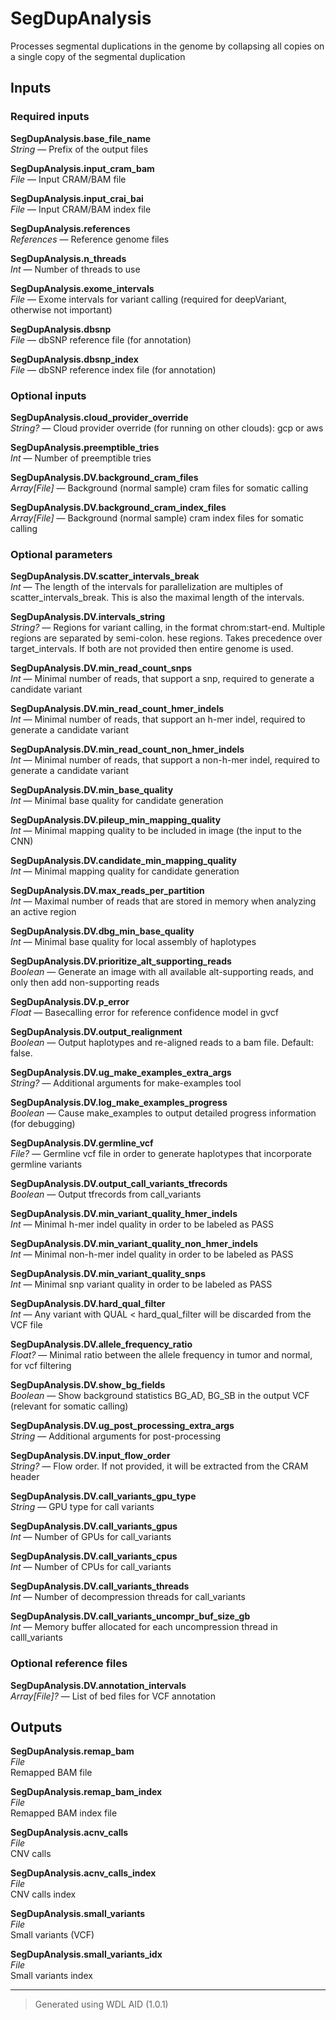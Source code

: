 # SegDupAnalysis
Processes segmental duplications in the genome by collapsing all copies on a single copy of the segmental duplication

## Inputs

### Required inputs
<p name="SegDupAnalysis.base_file_name">
        <b>SegDupAnalysis.base_file_name</b><br />
        <i>String </i> &mdash; 
         Prefix of the output files <br /> 
</p>
<p name="SegDupAnalysis.input_cram_bam">
        <b>SegDupAnalysis.input_cram_bam</b><br />
        <i>File </i> &mdash; 
         Input CRAM/BAM file <br /> 
</p>
<p name="SegDupAnalysis.input_crai_bai">
        <b>SegDupAnalysis.input_crai_bai</b><br />
        <i>File </i> &mdash; 
         Input CRAM/BAM index file <br /> 
</p>
<p name="SegDupAnalysis.references">
        <b>SegDupAnalysis.references</b><br />
        <i>References </i> &mdash; 
         Reference genome files <br /> 
</p>
<p name="SegDupAnalysis.n_threads">
        <b>SegDupAnalysis.n_threads</b><br />
        <i>Int </i> &mdash; 
         Number of threads to use <br /> 
</p>
<p name="SegDupAnalysis.exome_intervals">
        <b>SegDupAnalysis.exome_intervals</b><br />
        <i>File </i> &mdash; 
         Exome intervals for variant calling (required for deepVariant, otherwise not important) <br /> 
</p>
<p name="SegDupAnalysis.dbsnp">
        <b>SegDupAnalysis.dbsnp</b><br />
        <i>File </i> &mdash; 
         dbSNP reference file (for annotation) <br /> 
</p>
<p name="SegDupAnalysis.dbsnp_index">
        <b>SegDupAnalysis.dbsnp_index</b><br />
        <i>File </i> &mdash; 
         dbSNP reference index file (for annotation) <br /> 
</p>

### Optional inputs
<p name="SegDupAnalysis.cloud_provider_override">
        <b>SegDupAnalysis.cloud_provider_override</b><br />
        <i>String? </i> &mdash; 
         Cloud provider override (for running on other clouds): gcp or aws <br /> 
</p>
<p name="SegDupAnalysis.preemptible_tries">
        <b>SegDupAnalysis.preemptible_tries</b><br />
        <i>Int </i> &mdash; 
         Number of preemptible tries <br /> 
</p>
<p name="SegDupAnalysis.DV.background_cram_files">
        <b>SegDupAnalysis.DV.background_cram_files</b><br />
        <i>Array[File] </i> &mdash; 
         Background (normal sample) cram files for somatic calling <br /> 
</p>
<p name="SegDupAnalysis.DV.background_cram_index_files">
        <b>SegDupAnalysis.DV.background_cram_index_files</b><br />
        <i>Array[File] </i> &mdash; 
         Background (normal sample) cram index files for somatic calling <br /> 
</p>

### Optional parameters
<p name="SegDupAnalysis.DV.scatter_intervals_break">
        <b>SegDupAnalysis.DV.scatter_intervals_break</b><br />
        <i>Int </i> &mdash; 
         The length of the intervals for parallelization are multiples of scatter_intervals_break. This is also the maximal length of the intervals. <br /> 
</p>
<p name="SegDupAnalysis.DV.intervals_string">
        <b>SegDupAnalysis.DV.intervals_string</b><br />
        <i>String? </i> &mdash; 
         Regions for variant calling, in the format chrom:start-end. Multiple regions are separated by semi-colon. hese regions. Takes precedence over target_intervals. If both are not provided then entire genome is used. <br /> 
</p>
<p name="SegDupAnalysis.DV.min_read_count_snps">
        <b>SegDupAnalysis.DV.min_read_count_snps</b><br />
        <i>Int </i> &mdash; 
         Minimal number of reads, that support a snp, required to  generate a candidate variant <br /> 
</p>
<p name="SegDupAnalysis.DV.min_read_count_hmer_indels">
        <b>SegDupAnalysis.DV.min_read_count_hmer_indels</b><br />
        <i>Int </i> &mdash; 
         Minimal number of reads, that support an h-mer indel, required to generate a candidate variant <br /> 
</p>
<p name="SegDupAnalysis.DV.min_read_count_non_hmer_indels">
        <b>SegDupAnalysis.DV.min_read_count_non_hmer_indels</b><br />
        <i>Int </i> &mdash; 
         Minimal number of reads, that support a non-h-mer indel, required to generate a candidate variant <br /> 
</p>
<p name="SegDupAnalysis.DV.min_base_quality">
        <b>SegDupAnalysis.DV.min_base_quality</b><br />
        <i>Int </i> &mdash; 
         Minimal base quality for candidate generation <br /> 
</p>
<p name="SegDupAnalysis.DV.pileup_min_mapping_quality">
        <b>SegDupAnalysis.DV.pileup_min_mapping_quality</b><br />
        <i>Int </i> &mdash; 
         Minimal mapping quality to be included in image (the input to the CNN) <br /> 
</p>
<p name="SegDupAnalysis.DV.candidate_min_mapping_quality">
        <b>SegDupAnalysis.DV.candidate_min_mapping_quality</b><br />
        <i>Int </i> &mdash; 
         Minimal mapping quality for candidate generation <br /> 
</p>
<p name="SegDupAnalysis.DV.max_reads_per_partition">
        <b>SegDupAnalysis.DV.max_reads_per_partition</b><br />
        <i>Int </i> &mdash; 
         Maximal number of reads that are stored in memory when analyzing an active region <br /> 
</p>
<p name="SegDupAnalysis.DV.dbg_min_base_quality">
        <b>SegDupAnalysis.DV.dbg_min_base_quality</b><br />
        <i>Int </i> &mdash; 
         Minimal base quality for local assembly of haplotypes <br /> 
</p>
<p name="SegDupAnalysis.DV.prioritize_alt_supporting_reads">
        <b>SegDupAnalysis.DV.prioritize_alt_supporting_reads</b><br />
        <i>Boolean </i> &mdash; 
         Generate an image with all available alt-supporting reads, and only then add non-supporting reads <br /> 
</p>
<p name="SegDupAnalysis.DV.p_error">
        <b>SegDupAnalysis.DV.p_error</b><br />
        <i>Float </i> &mdash; 
         Basecalling error for reference confidence model in gvcf <br /> 
</p>
<p name="SegDupAnalysis.DV.output_realignment">
        <b>SegDupAnalysis.DV.output_realignment</b><br />
        <i>Boolean </i> &mdash; 
         Output haplotypes and re-aligned reads to a bam file. Default: false. <br /> 
</p>
<p name="SegDupAnalysis.DV.ug_make_examples_extra_args">
        <b>SegDupAnalysis.DV.ug_make_examples_extra_args</b><br />
        <i>String? </i> &mdash; 
         Additional arguments for make-examples tool <br /> 
</p>
<p name="SegDupAnalysis.DV.log_make_examples_progress">
        <b>SegDupAnalysis.DV.log_make_examples_progress</b><br />
        <i>Boolean </i> &mdash; 
         Cause make_examples to output detailed progress information (for debugging) <br /> 
</p>
<p name="SegDupAnalysis.DV.germline_vcf">
        <b>SegDupAnalysis.DV.germline_vcf</b><br />
        <i>File? </i> &mdash; 
         Germline vcf file in order to generate haplotypes that incorporate germline variants <br /> 
</p>
<p name="SegDupAnalysis.DV.output_call_variants_tfrecords">
        <b>SegDupAnalysis.DV.output_call_variants_tfrecords</b><br />
        <i>Boolean </i> &mdash; 
         Output tfrecords from call_variants <br /> 
</p>
<p name="SegDupAnalysis.DV.min_variant_quality_hmer_indels">
        <b>SegDupAnalysis.DV.min_variant_quality_hmer_indels</b><br />
        <i>Int </i> &mdash; 
         Minimal h-mer indel quality in order to be labeled as PASS <br /> 
</p>
<p name="SegDupAnalysis.DV.min_variant_quality_non_hmer_indels">
        <b>SegDupAnalysis.DV.min_variant_quality_non_hmer_indels</b><br />
        <i>Int </i> &mdash; 
         Minimal non-h-mer indel quality in order to be labeled as PASS <br /> 
</p>
<p name="SegDupAnalysis.DV.min_variant_quality_snps">
        <b>SegDupAnalysis.DV.min_variant_quality_snps</b><br />
        <i>Int </i> &mdash; 
         Minimal snp variant quality in order to be labeled as PASS <br /> 
</p>
<p name="SegDupAnalysis.DV.hard_qual_filter">
        <b>SegDupAnalysis.DV.hard_qual_filter</b><br />
        <i>Int </i> &mdash; 
         Any variant with QUAL < hard_qual_filter will be discarded from the VCF file <br /> 
</p>
<p name="SegDupAnalysis.DV.allele_frequency_ratio">
        <b>SegDupAnalysis.DV.allele_frequency_ratio</b><br />
        <i>Float? </i> &mdash; 
         Minimal ratio between the allele frequency in tumor and normal, for vcf filtering <br /> 
</p>
<p name="SegDupAnalysis.DV.show_bg_fields">
        <b>SegDupAnalysis.DV.show_bg_fields</b><br />
        <i>Boolean </i> &mdash; 
         Show background statistics BG_AD, BG_SB in the output VCF (relevant for somatic calling) <br /> 
</p>
<p name="SegDupAnalysis.DV.ug_post_processing_extra_args">
        <b>SegDupAnalysis.DV.ug_post_processing_extra_args</b><br />
        <i>String </i> &mdash; 
         Additional arguments for post-processing <br /> 
</p>
<p name="SegDupAnalysis.DV.input_flow_order">
        <b>SegDupAnalysis.DV.input_flow_order</b><br />
        <i>String? </i> &mdash; 
         Flow order. If not provided, it will be extracted from the CRAM header <br /> 
</p>
<p name="SegDupAnalysis.DV.call_variants_gpu_type">
        <b>SegDupAnalysis.DV.call_variants_gpu_type</b><br />
        <i>String </i> &mdash; 
         GPU type for call variants <br /> 
</p>
<p name="SegDupAnalysis.DV.call_variants_gpus">
        <b>SegDupAnalysis.DV.call_variants_gpus</b><br />
        <i>Int </i> &mdash; 
         Number of GPUs for call_variants <br /> 
</p>
<p name="SegDupAnalysis.DV.call_variants_cpus">
        <b>SegDupAnalysis.DV.call_variants_cpus</b><br />
        <i>Int </i> &mdash; 
         Number of CPUs for call_variants <br /> 
</p>
<p name="SegDupAnalysis.DV.call_variants_threads">
        <b>SegDupAnalysis.DV.call_variants_threads</b><br />
        <i>Int </i> &mdash; 
         Number of decompression threads for call_variants <br /> 
</p>
<p name="SegDupAnalysis.DV.call_variants_uncompr_buf_size_gb">
        <b>SegDupAnalysis.DV.call_variants_uncompr_buf_size_gb</b><br />
        <i>Int </i> &mdash; 
         Memory buffer allocated for each uncompression thread in calll_variants <br /> 
</p>

### Optional reference files
<p name="SegDupAnalysis.DV.annotation_intervals">
        <b>SegDupAnalysis.DV.annotation_intervals</b><br />
        <i>Array[File]? </i> &mdash; 
         List of bed files for VCF annotation <br /> 
</p>
</details>


## Outputs
<p name="SegDupAnalysis.remap_bam">
        <b>SegDupAnalysis.remap_bam</b><br />
        <i>File</i><br />
        Remapped BAM file
</p>
<p name="SegDupAnalysis.remap_bam_index">
        <b>SegDupAnalysis.remap_bam_index</b><br />
        <i>File</i><br />
        Remapped BAM index file
</p>
<p name="SegDupAnalysis.acnv_calls">
        <b>SegDupAnalysis.acnv_calls</b><br />
        <i>File</i><br />
        CNV calls
</p>
<p name="SegDupAnalysis.acnv_calls_index">
        <b>SegDupAnalysis.acnv_calls_index</b><br />
        <i>File</i><br />
        CNV calls index
</p>
<p name="SegDupAnalysis.small_variants">
        <b>SegDupAnalysis.small_variants</b><br />
        <i>File</i><br />
        Small variants (VCF)
</p>
<p name="SegDupAnalysis.small_variants_idx">
        <b>SegDupAnalysis.small_variants_idx</b><br />
        <i>File</i><br />
        Small variants index
</p>

<hr />

> Generated using WDL AID (1.0.1)
